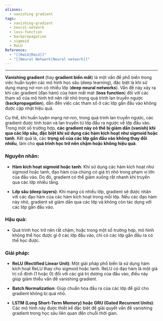```yaml
---
aliases:
  - vanishing gradient
tags:
  - vanishing-gradient
  - neural-network
  - loss-function
  - backpropagation
  - sigmoid
  - ReLU
Reference:
  - "[[ReLU|ReLU]]"
  - "[[Neural Network|Neural network]]"
---
```

---
**Vanishing gradient** (hay **gradient biến mất**) là một vấn đề phổ biến trong việc huấn luyện các mô hình học sâu (deep learning), đặc biệt là khi sử dụng mạng nơ-ron có nhiều lớp (**deep neural networks**). 
Vấn đề này xảy ra khi các gradient (đạo hàm) của hàm mất mát (**loss function**) đối với các tham số của mô hình trở nên rất nhỏ trong quá trình lan truyền ngược (**backpropagation**), dẫn đến việc các tham số ở các lớp gần đầu vào không được cập nhật hiệu quả.

Cụ thể, khi huấn luyện mạng nơ-ron, trong quá trình lan truyền ngược, các gradient được tính toán và lan truyền từ lớp đầu ra ngược về lớp đầu vào. Trong một số trường hợp, **các gradient này có thể bị giảm dần (vanish) khi qua các lớp sâu, đặc biệt khi sử dụng các hàm kích hoạt như sigmoid hoặc tanh**. Kết quả là, các **trọng số của các lớp gần đầu vào không thay đổi nhiều**, làm cho **quá trình học trở nên chậm hoặc không hiệu quả**.

### Nguyên nhân:

- **Hàm kích hoạt sigmoid hoặc tanh**: Khi sử dụng các hàm kích hoạt như sigmoid hoặc tanh, đạo hàm của chúng có giá trị nhỏ trong phạm vi lớn của đầu vào. Do đó, gradient có thể giảm xuống rất nhanh khi truyền qua các lớp nhiều tầng.
    
- **Lớp sâu (deep layers)**: Khi mạng có nhiều lớp, gradient sẽ được nhân với các đạo hàm của các hàm kích hoạt trong mỗi lớp. Nếu các đạo hàm này nhỏ, gradient sẽ giảm dần qua các lớp và không còn tác dụng với các lớp gần đầu vào.
    

### Hậu quả:

- Quá trình học trở nên rất chậm, hoặc trong một số trường hợp, mô hình không thể học được gì ở các lớp đầu vào, chỉ có các lớp gần đầu ra có thể học được.
    

### Giải pháp:

- **ReLU (Rectified Linear Unit)**: Một giải pháp phổ biến là sử dụng hàm kích hoạt ReLU thay cho sigmoid hoặc tanh. ReLU có đạo hàm là một giá trị cố định (1 hoặc 0) đối với các giá trị dương của đầu vào, điều này giúp giảm thiểu vấn đề vanishing gradient.
    
- **Batch Normalization**: Giúp chuẩn hóa đầu ra của các lớp để giữ cho gradient không bị quá nhỏ.
    
- **LSTM (Long Short-Term Memory) hoặc GRU (Gated Recurrent Units)**: Các mô hình này được thiết kế đặc biệt để giải quyết vấn đề vanishing gradient trong học sâu liên quan đến chuỗi thời gian.